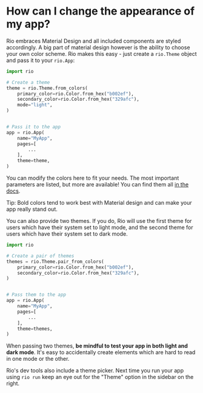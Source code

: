 # How can I change the appearance of my app?

Rio embraces Material Design and all included components are styled accordingly.
A big part of material design however is the ability to choose your own color
scheme. Rio makes this easy - just create a `rio.Theme` object and pass it to
your `rio.App`:

```python
import rio

# Create a theme
theme = rio.Theme.from_colors(
    primary_color=rio.Color.from_hex("b002ef"),
    secondary_color=rio.Color.from_hex("329afc"),
    mode="light",
)


# Pass it to the app
app = rio.App(
    name="MyApp",
    pages=[
        ...
    ],
    theme=theme,
)
```

You can modify the colors here to fit your needs. The most important parameters
are listed, but more are available! You can find them all [in the
docs](https://rio.dev/docs/api/theme).

Tip: Bold colors tend to work best with Material design and can make your app
really stand out.

You can also provide two themes. If you do, Rio will use the first theme for
users which have their system set to light mode, and the second theme for users
which have their system set to dark mode.

```python
import rio

# Create a pair of themes
themes = rio.Theme.pair_from_colors(
    primary_color=rio.Color.from_hex("b002ef"),
    secondary_color=rio.Color.from_hex("329afc"),
)


# Pass them to the app
app = rio.App(
    name="MyApp",
    pages=[
        ...
    ],
    theme=themes,
)
```

When passing two themes, **be mindful to test your app in both light and dark
mode**. It's easy to accidentally create elements which are hard to read in one
mode or the other.

Rio's dev tools also include a theme picker. Next time you run your app using
`rio run` keep an eye out for the "Theme" option in the sidebar on the right.
